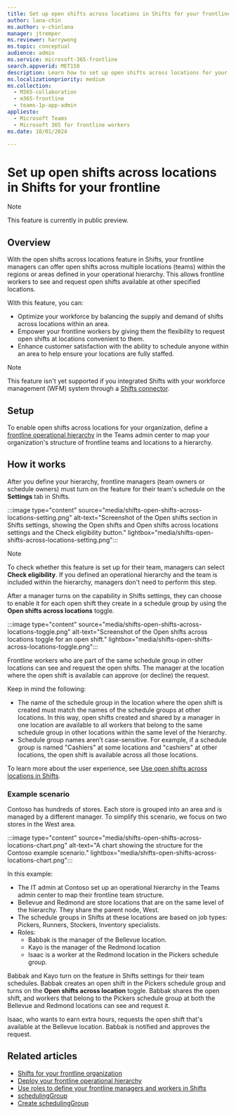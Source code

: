 ```yaml
---
title: Set up open shifts across locations in Shifts for your frontline
author: lana-chin
ms.author: v-chinlana
manager: jtremper
ms.reviewer: harrywong
ms.topic: conceptual
audience: admin
ms.service: microsoft-365-frontline
search.appverid: MET150
description: Learn how to set up open shifts across locations for your frontline in Shifts. With this feature, frontline managers can offer open shifts across multiple locations for frontline workers to request, and workers can see and request open shifts at other locations.
ms.localizationpriority: medium
ms.collection: 
  - M365-collaboration
  - m365-frontline
  - teams-1p-app-admin
appliesto: 
  - Microsoft Teams
  - Microsoft 365 for frontline workers
ms.date: 10/01/2024

---
```


# Set up open shifts across locations in Shifts for your frontline

> [!NOTE]
> This feature is currently in public preview.

## Overview

With the open shifts across locations feature in Shifts, your frontline managers can offer open shifts across multiple locations (teams) within the regions or areas defined in your operational hierarchy. This allows frontline workers to see and request open shifts available at other specified locations.

With this feature, you can:

- Optimize your workforce by balancing the supply and demand of shifts across locations within an area.
- Empower your frontline workers by giving them the flexibility to request open shifts at locations convenient to them.
- Enhance customer satisfaction with the ability to schedule anyone within an area to help ensure your locations are fully staffed.

> [!NOTE]
> This feature isn't yet supported if you integrated Shifts with your workforce management (WFM) system through a [Shifts connector](shifts-connectors.md).

## Setup

To enable open shifts across locations for your organization, define a [frontline operational hierarchy](deploy-frontline-operational-hierarchy.md) in the Teams admin center to map your organization's structure of frontline teams and locations to a hierarchy.

## How it works

After you define your hierarchy, frontline managers (team owners or schedule owners) must turn on the feature for their team's schedule on the **Settings** tab in Shifts.

:::image type="content" source="media/shifts-open-shifts-across-locations-setting.png" alt-text="Screenshot of the Open shifts section in Shifts settings, showing the Open shifts and Open shifts across locations settings and the Check eligibility button." lightbox="media/shifts-open-shifts-across-locations-setting.png":::

> [!NOTE]
> To check whether this feature is set up for their team, managers can select **Check eligibility**. If you defined an operational hierarchy and the team is included within the hierarchy, managers don't need to perform this step.

After a manager turns on the capability in Shifts settings, they can choose to enable it for each open shift they create in a schedule group by using the **Open shifts across locations** toggle.

:::image type="content" source="media/shifts-open-shifts-across-locations-toggle.png" alt-text="Screenshot of the Open shifts across locations toggle for an open shift." lightbox="media/shifts-open-shifts-across-locations-toggle.png":::

Frontline workers who are part of the same schedule group in other locations can see and request the open shifts. The manager at the location where the open shift is available can approve (or decline) the request.

Keep in mind the following:

- The name of the schedule group in the location where the open shift is created must match the names of the schedule groups at other locations. In this way, open shifts created and shared by a manager in one location are available to all workers that belong to the same schedule group in other locations within the same level of the hierarchy.
- Schedule group names aren’t case-sensitive. For example, if a schedule group is named "Cashiers" at some locations and "cashiers" at other locations, the open shift is available across all those locations.

To learn more about the user experience, see [Use open shifts across locations in Shifts]().

### Example scenario

Contoso has hundreds of stores. Each store is grouped into an area and is managed by a different manager. To simplify this scenario, we focus on two stores in the West area.

:::image type="content" source="media/shifts-open-shifts-across-locations-chart.png" alt-text="A chart showing the structure for the Contoso example scenario." lightbox="media/shifts-open-shifts-across-locations-chart.png":::

In this example:

- The IT admin at Contoso set up an operational hierarchy in the Teams admin center to map their frontline team structure.
- Bellevue and Redmond are store locations that are on the same level of the hierarchy. They share the parent node, West. 
- The schedule groups in Shifts at these locations are based on job types: Pickers, Runners, Stockers, Inventory specialists.
- Roles:
  - Babbak is the manager of the Bellevue location.
  - Kayo is the manager of the Redmond location
  - Isaac is a worker at the Redmond location in the Pickers schedule group.

Babbak and Kayo turn on the feature in Shifts settings for their team schedules. Babbak creates an open shift in the Pickers schedule group and turns on the **Open shifts across location** toggle. Babbak shares the open shift, and workers that belong to the Pickers schedule group at both the Bellevue and Redmond locations can see and request it.

Isaac, who wants to earn extra hours, requests the open shift that's available at the Bellevue location. Babbak is notified and approves the request.

## Related articles

- [Shifts for your frontline organization](shifts-for-teams-landing-page.md)
- [Deploy your frontline operational hierarchy](deploy-frontline-operational-hierarchy.md)
- [Use roles to define your frontline managers and workers in Shifts](shifts-frontline-manager-worker-roles.md)
- [schedulingGroup](/graph/api/resources/schedulinggroup?view=graph-rest-beta)
- [Create schedulingGroup](/graph/api/schedule-post-schedulinggroups?view=graph-rest-beta)